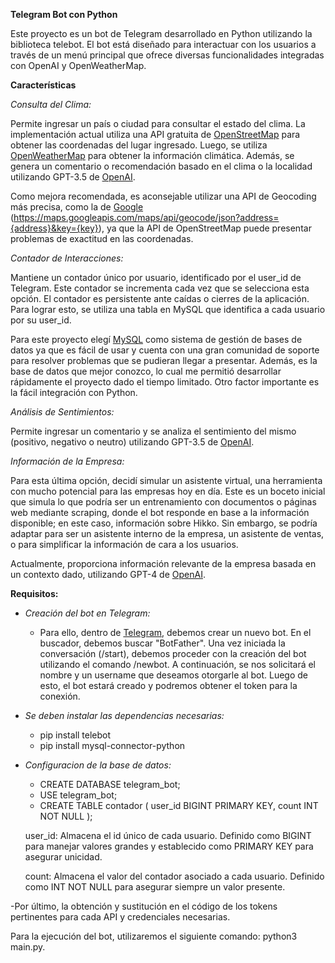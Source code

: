 **Telegram Bot con Python**

Este proyecto es un bot de Telegram desarrollado en Python utilizando la biblioteca telebot. El bot está diseñado para interactuar con los usuarios a través de un menú principal que ofrece diversas funcionalidades integradas con OpenAI y OpenWeatherMap.

**Características**

*Consulta del Clima:*

Permite ingresar un país o ciudad para consultar el estado del clima. La implementación actual utiliza una API gratuita de [OpenStreetMap](https://nominatim.openstreetmap.org/search) para obtener las coordenadas del lugar ingresado. Luego, se utiliza [OpenWeatherMap](https://openweathermap.org/api) para obtener la información climática. Además, se genera un comentario o recomendación basado en el clima o la localidad utilizando GPT-3.5 de [OpenAI](https://platform.openai.com/docs/overview).

Como mejora recomendada, es aconsejable utilizar una API de Geocoding más precisa, como la de [Google](https://developers.google.com/maps/documentation/geocoding/overview?hl=es-419) (https://maps.googleapis.com/maps/api/geocode/json?address={address}&key={key}), ya que la API de OpenStreetMap puede presentar problemas de exactitud en las coordenadas.

*Contador de Interacciones:*

Mantiene un contador único por usuario, identificado por el user_id de Telegram. Este contador se incrementa cada vez que se selecciona esta opción. El contador es persistente ante caídas o cierres de la aplicación. Para lograr esto, se utiliza una tabla en MySQL que identifica a cada usuario por su user_id.

Para este proyecto elegí [MySQL](https://www.mysql.com) como sistema de gestión de bases de datos ya que es fácil de usar y cuenta con una gran comunidad de soporte para resolver problemas que se pudieran llegar a presentar. Además, es la base de datos que mejor conozco, lo cual me permitió desarrollar rápidamente el proyecto dado el tiempo limitado. Otro factor importante es la fácil integración con Python.

*Análisis de Sentimientos:*

Permite ingresar un comentario y se analiza el sentimiento del mismo (positivo, negativo o neutro) utilizando GPT-3.5 de [OpenAI](https://platform.openai.com/docs/overview).

*Información de la Empresa:*

Para esta última opción, decidí simular un asistente virtual, una herramienta con mucho potencial para las empresas hoy en día. Este es un boceto inicial que simula lo que podría ser un entrenamiento con documentos o páginas web mediante scraping, donde el bot responde en base a la información disponible; en este caso, información sobre Hikko. Sin embargo, se podría adaptar para ser un asistente interno de la empresa, un asistente de ventas, o para simplificar la información de cara a los usuarios.

Actualmente, proporciona información relevante de la empresa basada en un contexto dado, utilizando GPT-4 de [OpenAI](https://platform.openai.com/docs/overview).

**Requisitos:**
- *Creación del bot en Telegram:*
    - Para ello, dentro de [Telegram](https://core.telegram.org), debemos crear un nuevo bot. En el buscador, debemos buscar "BotFather". Una vez iniciada la conversación (/start), debemos proceder con la creación del bot utilizando el comando /newbot. A continuación, se nos solicitará el nombre y un username que deseamos otorgarle al bot. Luego de esto, el bot estará creado y podremos obtener el token para la conexión.

- *Se deben instalar las dependencias necesarias:*
    - pip install telebot
    - pip install mysql-connector-python

- *Configuracion de la base de datos:*
    - CREATE DATABASE telegram_bot;
    - USE telegram_bot;
    - CREATE TABLE contador (
        user_id BIGINT PRIMARY KEY,
        count INT NOT NULL
    );

    user_id: Almacena el id único de cada usuario. Definido como BIGINT para manejar valores grandes y establecido como PRIMARY KEY para asegurar unicidad.
    
    count: Almacena el valor del contador asociado a cada usuario. Definido como INT NOT NULL para asegurar siempre un valor presente.

-Por último, la obtención y sustitución en el código de los tokens pertinentes para cada API y credenciales necesarias.

Para la ejecución del bot, utilizaremos el siguiente comando: python3 main.py.


